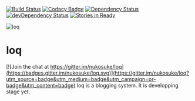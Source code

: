 [![Build Status](https://travis-ci.org/nukosuke/loq.svg?branch=feature%2Ftravis-ci)](https://travis-ci.org/nukosuke/loq)
[![Codacy Badge](https://api.codacy.com/project/badge/Grade/a137b76481224bec80264809dcd09054)](https://www.codacy.com/app/nukosuke/loq?utm_source=github.com&amp;utm_medium=referral&amp;utm_content=nukosuke/loq&amp;utm_campaign=Badge_Grade)
[![Dependency Status](https://david-dm.org/nukosuke/loq.svg)](https://david-dm.org/nukosuke/loq)
[![devDependency Status](https://david-dm.org/nukosuke/loq/dev-status.svg)](https://david-dm.org/nukosuke/loq#info=devDependencies)
[![Stories in Ready](https://badge.waffle.io/nukosuke/loq.png?label=ready&title=Ready)](https://waffle.io/nukosuke/loq)

![loq](https://cloud.githubusercontent.com/assets/17716649/15415712/8f93913e-1e7f-11e6-8492-60081a58df85.jpg)

# loq

[![Join the chat at https://gitter.im/nukosuke/loq](https://badges.gitter.im/nukosuke/loq.svg)](https://gitter.im/nukosuke/loq?utm_source=badge&utm_medium=badge&utm_campaign=pr-badge&utm_content=badge)
loq is a blogging system.
It is developping stage yet.
